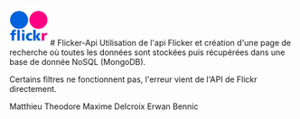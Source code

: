 <img src="/assets/images/read-me-logo.jpg" width="68"> 
# Flicker-Api
Utilisation de l'api Flicker et création d'une page de recherche où toutes les données sont stockées puis récupérées dans une base de donnée NoSQL (MongoDB).
 
Certains filtres ne fonctionnent pas, l'erreur vient de l'API de Flickr directement.

Matthieu Theodore
Maxime Delcroix
Erwan Bennic

